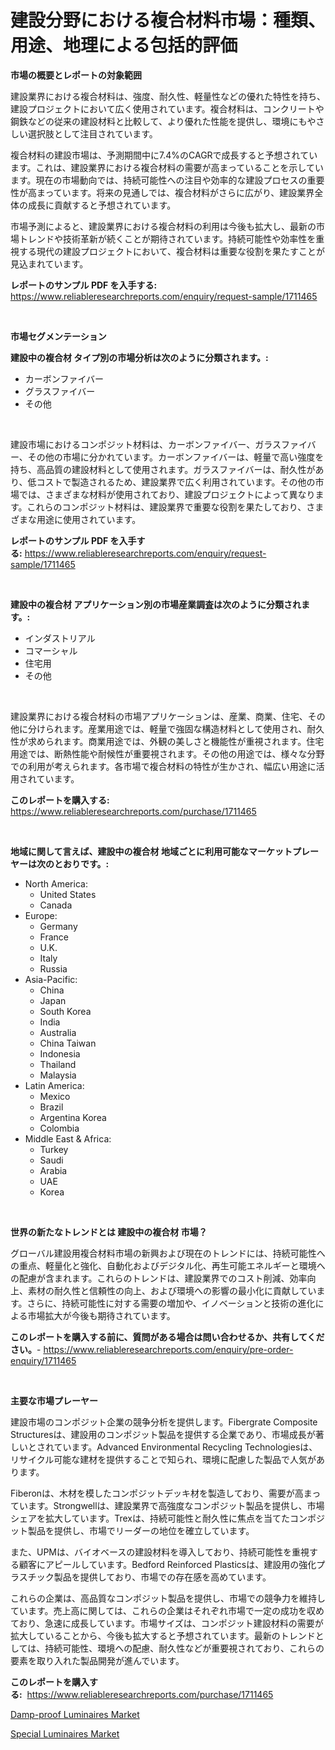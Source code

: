 <p><h1>建設分野における複合材料市場：種類、用途、地理による包括的評価</h1></p><p><strong>市場の概要とレポートの対象範囲</strong></p>
<p><p>建設業界における複合材料は、強度、耐久性、軽量性などの優れた特性を持ち、建設プロジェクトにおいて広く使用されています。複合材料は、コンクリートや鋼鉄などの従来の建設材料と比較して、より優れた性能を提供し、環境にもやさしい選択肢として注目されています。</p><p>複合材料の建設市場は、予測期間中に7.4%のCAGRで成長すると予想されています。これは、建設業界における複合材料の需要が高まっていることを示しています。現在の市場動向では、持続可能性への注目や効率的な建設プロセスの重要性が高まっています。将来の見通しでは、複合材料がさらに広がり、建設業界全体の成長に貢献すると予想されています。</p><p>市場予測によると、建設業界における複合材料の利用は今後も拡大し、最新の市場トレンドや技術革新が続くことが期待されています。持続可能性や効率性を重視する現代の建設プロジェクトにおいて、複合材料は重要な役割を果たすことが見込まれています。</p></p>
<p><strong>レポートのサンプル PDF を入手する:</strong> <a href="https://www.reliableresearchreports.com/enquiry/request-sample/1711465">https://www.reliableresearchreports.com/enquiry/request-sample/1711465</a></p>
<p>&nbsp;</p>
<p><strong>市場セグメンテーション</strong></p>
<p><strong>建設中の複合材 タイプ別の市場分析は次のように分類されます。:</strong></p>
<p><ul><li>カーボンファイバー</li><li>グラスファイバー</li><li>その他</li></ul></p>
<p>&nbsp;</p>
<p><p>建設市場におけるコンポジット材料は、カーボンファイバー、ガラスファイバー、その他の市場に分かれています。カーボンファイバーは、軽量で高い強度を持ち、高品質の建設材料として使用されます。ガラスファイバーは、耐久性があり、低コストで製造されるため、建設業界で広く利用されています。その他の市場では、さまざまな材料が使用されており、建設プロジェクトによって異なります。これらのコンポジット材料は、建設業界で重要な役割を果たしており、さまざまな用途に使用されています。</p></p>
<p><strong>レポートのサンプル PDF を入手する:</strong>&nbsp;<a href="https://www.reliableresearchreports.com/enquiry/request-sample/1711465">https://www.reliableresearchreports.com/enquiry/request-sample/1711465</a></p>
<p>&nbsp;</p>
<p><strong> 建設中の複合材 アプリケーション別の市場産業調査は次のように分類されます。:</strong></p>
<p><ul><li>インダストリアル</li><li>コマーシャル</li><li>住宅用</li><li>その他</li></ul></p>
<p>&nbsp;</p>
<p><p>建設業界における複合材料の市場アプリケーションは、産業、商業、住宅、その他に分けられます。産業用途では、軽量で強固な構造材料として使用され、耐久性が求められます。商業用途では、外観の美しさと機能性が重視されます。住宅用途では、断熱性能や耐候性が重要視されます。その他の用途では、様々な分野での利用が考えられます。各市場で複合材料の特性が生かされ、幅広い用途に活用されています。</p></p>
<p><strong>このレポートを購入する:</strong>&nbsp; <a href="https://www.reliableresearchreports.com/purchase/1711465">https://www.reliableresearchreports.com/purchase/1711465</a></p>
<p>&nbsp;</p>
<p><strong>地域に関して言えば、建設中の複合材 地域ごとに利用可能なマーケットプレーヤーは次のとおりです。:</strong></p>
<p><ul>
    <li>
        North America:
        <ul>
            <li>United States</li>
            <li>Canada</li>
        </ul>
    </li>
    <li>
        Europe:
        <ul>
            <li>Germany</li>
            <li>France</li>
            <li>U.K.</li>
            <li>Italy</li>
            <li>Russia</li>
        </ul>
    </li>
    <li>
        Asia-Pacific:
        <ul>
            <li>China</li>
            <li>Japan</li>
            <li>South Korea</li>
            <li>India</li>
            <li>Australia</li>
            <li>China Taiwan</li>
            <li>Indonesia</li>
            <li>Thailand</li>
            <li>Malaysia</li>
        </ul>
    </li>
    <li>
        Latin America:
        <ul>
            <li>Mexico</li>
            <li>Brazil</li>
            <li>Argentina Korea</li>
            <li>Colombia</li>
        </ul>
    </li>
    <li>
        Middle East & Africa:
        <ul>
            <li>Turkey</li>
            <li>Saudi</li>
            <li>Arabia</li>
            <li>UAE</li>
            <li>Korea</li>
        </ul>
    </li>
    </ul></p>
<p>&nbsp;</p>
<p><strong>世界の新たなトレンドとは 建設中の複合材 市場？</strong></p>
<p><p>グローバル建設用複合材料市場の新興および現在のトレンドには、持続可能性への重点、軽量化と強化、自動化およびデジタル化、再生可能エネルギーと環境への配慮が含まれます。これらのトレンドは、建設業界でのコスト削減、効率向上、素材の耐久性と信頼性の向上、および環境への影響の最小化に貢献しています。さらに、持続可能性に対する需要の増加や、イノベーションと技術の進化による市場拡大が今後も期待されています。</p></p>
<p><strong>このレポートを購入する前に、質問がある場合は問い合わせるか、共有してください。</strong>- <a href="https://www.reliableresearchreports.com/enquiry/pre-order-enquiry/1711465">https://www.reliableresearchreports.com/enquiry/pre-order-enquiry/1711465</a></p>
<p>&nbsp;</p>
<p><strong>主要な市場プレーヤー</strong></p>
<p><p>建設市場のコンポジット企業の競争分析を提供します。Fibergrate Composite Structuresは、建設用のコンポジット製品を提供する企業であり、市場成長が著しいとされています。Advanced Environmental Recycling Technologiesは、リサイクル可能な建材を提供することで知られ、環境に配慮した製品で人気があります。</p><p>Fiberonは、木材を模したコンポジットデッキ材を製造しており、需要が高まっています。Strongwellは、建設業界で高強度なコンポジット製品を提供し、市場シェアを拡大しています。Trexは、持続可能性と耐久性に焦点を当てたコンポジット製品を提供し、市場でリーダーの地位を確立しています。</p><p>また、UPMは、バイオベースの建設材料を導入しており、持続可能性を重視する顧客にアピールしています。Bedford Reinforced Plasticsは、建設用の強化プラスチック製品を提供しており、市場での存在感を高めています。</p><p>これらの企業は、高品質なコンポジット製品を提供し、市場での競争力を維持しています。売上高に関しては、これらの企業はそれぞれ市場で一定の成功を収めており、急速に成長しています。市場サイズは、コンポジット建設材料の需要が拡大していることから、今後も拡大すると予想されています。最新のトレンドとしては、持続可能性、環境への配慮、耐久性などが重要視されており、これらの要素を取り入れた製品開発が進んでいます。</p></p>
<p><strong>このレポートを購入する:</strong>&nbsp;&nbsp;<a href="https://www.reliableresearchreports.com/purchase/1711465">https://www.reliableresearchreports.com/purchase/1711465</a></p>
<p><p><a href="https://gratis-rainforest-2ca.notion.site/Damp-proof-Luminaires-Market-Provides-Detailed-Segmentation-of-this-Market-based-on-Type-Applicatio-5f13a5c9362c41e9bf16025b61bfaae7">Damp-proof Luminaires Market</a></p><p><a href="https://metal-farmhouse-e95.notion.site/Special-Luminaires-Market-Size-Growth-and-Forecast-from-2024-2031-b9dc442f76234d958aab9924df7c717b">Special Luminaires Market</a></p></p>